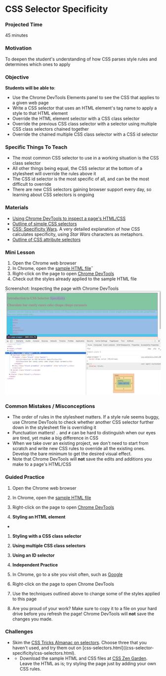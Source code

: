 # CSS Selector Specificity

### Projected Time
45 minutes

### Motivation
To deepen the student's understanding of how CSS parses style rules and determines which ones to apply

### Objective
**Students will be able to**:
- Use the Chrome DevTools Elements panel to see the CSS that applies to
  a given web page
- Write a CSS selector that uses an HTML element's tag name to apply
  a style to that HTML element
- Override the HTML element selector with a CSS class selector
- Override the previous CSS class selector with a selector using 
  multiple CSS class selectors chained together
- Override the chained multiple CSS class selector with a CSS id selector

### Specific Things To Teach
- The most common CSS selector to use in a working situation is 
  the CSS class selector
- All other things being equal, the CSS selector at the bottom of a 
  stylesheet will override the rules above it
- The CSS id selector is the most specific of all, and can be the
  most difficult to override
- There are new CSS selectors gaining browser support every day, so learning
  about CSS selectors is ongoing

### Materials
- [Using Chrome DevTools to inspect a page's HTML/CSS](https://developers.google.com/web/tools/chrome-devtools/inspect-styles/)
- [Outline of simple CSS selectors](https://developer.mozilla.org/en-US/docs/Learn/CSS/Introduction_to_CSS/Simple_selectors)
- [CSS: Specificity Wars](https://stuffandnonsense.co.uk/archives/css_specificity_wars.html). A very detailed explanation of how CSS calculates specificity, using *Star Wars* characters as metaphors. 
- [Outline of CSS attribute selectors](https://developer.mozilla.org/en-US/docs/Learn/CSS/Introduction_to_CSS/Attribute_selectors)

### Mini Lesson
1.  Open the Chrome web browser
1.  In Chrome, open the [sample HTML file](css-selector-specificity/css-selectors.html)˝
1.  Right-click on the page to open [Chrome DevTools](https://developers.google.com/web/tools/chrome-devtools/)
1.  Check out the styles already applied to the sample HTML file

Screenshot: Inspecting the page with Chrome DevTools
![Inspecting the page](./css-selector-specificity/inspecting-html.png?raw=true)

### Common Mistakes / Misconceptions
- The order of rules in the stylesheet matters. If a style rule seems buggy,  use Chrome DevTools to check whether another CSS selector further down in the stylesheet file is overriding it
- Punctuation matters! `.` and `#` can be hard to distinguish when our eyes are tired, yet make a big difference in CSS
- When we take over an existing project, we don't need to start from scratch and write new CSS rules to override all the existing ones. Develop the bare minimum to get the desired visual effect.
- Note that Chrome DevTools will **not** save the edits and additions you make to a page's HTML/CSS

### Guided Practice
1. Open the Chrome web browser
1. In Chrome, open the [sample HTML file](css-selector-specificity/css-selectors.html)
1. Right-click on the page to open [Chrome DevTools](https://developers.google.com/web/tools/chrome-devtools/)

1. **Styling an HTML element**
- 
1. **Styling with a CSS class selector**

1. **Using multiple CSS class selectors**

1. **Using an ID selector**

1. **Independent Practice**
  1. In Chrome, go to a site you visit often, such as [Google](google.com)
  2. Right-click on the page to open Chrome DevTools
  3. Use the techniques outlined above to change some of the styles applied to this page
  4. Are you proud of your work? Make sure to copy it to a file on your hard drive before you refresh the page! Chrome DevTools will **not** save the changes you made.


### Challenges
- Skim the [CSS Tricks Almanac on selectors](https://css-tricks.com/almanac/selectors/). Choose three that you haven't used, and try them out on [css-selectors.html]((css-selector-specificity/css-selectors.html).
- - Download the sample HTML and CSS files at [CSS Zen Garden](http://csszengarden.com/). Leave the HTML as is; try styling the page just by adding your own CSS rules.
